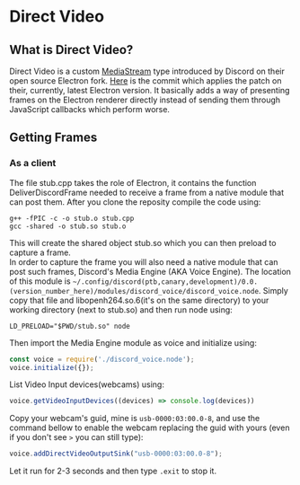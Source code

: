 # Direct Video
## What is Direct Video?
Direct Video is a custom [MediaStream](https://developer.mozilla.org/en-US/docs/Web/API/MediaStream) type introduced by Discord on their open source Electron fork. [Here](https://github.com/discord/electron/commit/e1098e5c9c7bf6282ea29013bb95b02e0d4a7c01) is the commit which applies the patch on their, currently, latest Electron version. It basically adds a way of presenting frames on the Electron renderer directly instead of sending them through JavaScript callbacks which perform worse.
## Getting Frames
### As a client
The file stub.cpp takes the role of Electron, it contains the function DeliverDiscordFrame needed to receive a frame from a native module that can post them. After you clone the reposity compile the code using:
```console
g++ -fPIC -c -o stub.o stub.cpp
gcc -shared -o stub.so stub.o
```
This will create the shared object stub.so which you can then preload to capture a frame.<br>
In order to capture the frame you will also need a native module that can post such frames, Discord's Media Engine (AKA Voice Engine). The location of this module is `~/.config/discord(ptb,canary,development)/0.0.(version_number_here)/modules/discord_voice/discord_voice.node`. Simply copy that file and libopenh264.so.6(it's on the same directory) to your working directory (next to stub.so) and then run node using:
```console
LD_PRELOAD="$PWD/stub.so" node
```
Then import the Media Engine module as voice and initialize using:
```JavaScript
const voice = require('./discord_voice.node');
voice.initialize({});
```
List Video Input devices(webcams) using:
```Javascript
voice.getVideoInputDevices((devices) => console.log(devices))
```
Copy your webcam's guid, mine is `usb-0000:03:00.0-8`, and use the command bellow to enable the webcam replacing the guid with yours (even if you don't see `>` you can still type):
```Javascript
voice.addDirectVideoOutputSink("usb-0000:03:00.0-8");
```
Let it run for 2-3 seconds and then type `.exit` to stop it.
